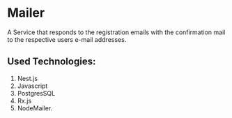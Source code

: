 # Mailer 

A Service that responds to the registration emails with the confirmation mail to the respective users e-mail addresses.

## Used Technologies:
1. Nest.js
2. Javascript
3. PostgresSQL
4. Rx.js
5. NodeMailer.

